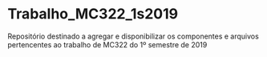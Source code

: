 # Trabalho_MC322_1s2019
Repositório destinado a agregar e disponibilizar os componentes e arquivos pertencentes ao trabalho de MC322 do 1º semestre de 2019
